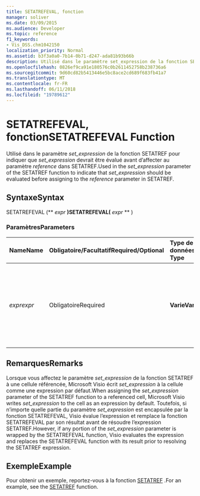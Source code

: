 ```yaml
---
title: SETATREFEVAL, fonction
manager: soliver
ms.date: 03/09/2015
ms.audience: Developer
ms.topic: reference
f1_keywords:
- Vis_DSS.chm1042150
localization_priority: Normal
ms.assetid: b3f3a0a0-7b14-0b71-d247-ada81b93b66b
description: Utilisé dans le paramètre set_expression de la fonction SETATREF pour indiquer que set_expression devrait être évalué avant d’affecter au paramètre reference dans SETATREF.
ms.openlocfilehash: 0826ef9ca91e180576c0b2611452758b238736a6
ms.sourcegitcommit: 9d60cd82b5413446e5bc8ace2cd689f683fb41a7
ms.translationtype: MT
ms.contentlocale: fr-FR
ms.lasthandoff: 06/11/2018
ms.locfileid: "19789612"
---
```

# <a name="setatrefeval-function"></a><span data-ttu-id="ed131-103">SETATREFEVAL, fonction</span><span class="sxs-lookup"><span data-stu-id="ed131-103">SETATREFEVAL Function</span></span>

<span data-ttu-id="ed131-104">Utilisé dans le paramètre _set_expression_ de la fonction SETATREF pour indiquer que _set_expression_ devrait être évalué avant d’affecter au paramètre _reference_ dans SETATREF.</span><span class="sxs-lookup"><span data-stu-id="ed131-104">Used in the  _set_expression_ parameter of the SETATREF function to indicate that  _set_expression_ should be evaluated before assigning to the  _reference_ parameter in SETATREF.</span></span> 
  
## <a name="syntax"></a><span data-ttu-id="ed131-105">Syntaxe</span><span class="sxs-lookup"><span data-stu-id="ed131-105">Syntax</span></span>

<span data-ttu-id="ed131-106">SETATREFEVAL (** *expr* **)</span><span class="sxs-lookup"><span data-stu-id="ed131-106">SETATREFEVAL(** *expr* ** )</span></span> 
  
### <a name="parameters"></a><span data-ttu-id="ed131-107">Paramètres</span><span class="sxs-lookup"><span data-stu-id="ed131-107">Parameters</span></span>

|<span data-ttu-id="ed131-108">**Name**</span><span class="sxs-lookup"><span data-stu-id="ed131-108">**Name**</span></span>|<span data-ttu-id="ed131-109">**Obligatoire/Facultatif**</span><span class="sxs-lookup"><span data-stu-id="ed131-109">**Required/Optional**</span></span>|<span data-ttu-id="ed131-110">**Type de données**</span><span class="sxs-lookup"><span data-stu-id="ed131-110">**Data Type**</span></span>|<span data-ttu-id="ed131-111">**Description**</span><span class="sxs-lookup"><span data-stu-id="ed131-111">**Description**</span></span>|
|:-----|:-----|:-----|:-----|
| <span data-ttu-id="ed131-112">_expr_</span><span class="sxs-lookup"><span data-stu-id="ed131-112">_expr_</span></span> <br/> |<span data-ttu-id="ed131-113">Obligatoire</span><span class="sxs-lookup"><span data-stu-id="ed131-113">Required</span></span>  <br/> |<span data-ttu-id="ed131-114">**Varie**</span><span class="sxs-lookup"><span data-stu-id="ed131-114">**Varies**</span></span> <br/> | <span data-ttu-id="ed131-115">Une expression qui est évaluée lorsque la fonction SETATREF redirige _set_expression_ vers une autre cellule.</span><span class="sxs-lookup"><span data-stu-id="ed131-115">An expression that is evaluated when the SETATREF function redirects  _set_expression_ to another cell.</span></span>  <br/> |
   
## <a name="remarks"></a><span data-ttu-id="ed131-116">Remarques</span><span class="sxs-lookup"><span data-stu-id="ed131-116">Remarks</span></span>

<span data-ttu-id="ed131-117">Lorsque vous affectez le paramètre *set_expression* de la fonction SETATREF à une cellule référencée, Microsoft Visio écrit *set_expression* à la cellule comme une expression par défaut.</span><span class="sxs-lookup"><span data-stu-id="ed131-117">When assigning the  *set_expression*  parameter of the SETATREF function to a referenced cell, Microsoft Visio writes  *set_expression*  to the cell as an expression by default.</span></span> <span data-ttu-id="ed131-118">Toutefois, si n’importe quelle partie du paramètre *set_expression* est encapsulée par la fonction SETATREFEVAL, Visio évalue l’expression et remplace la fonction SETATREFEVAL par son résultat avant de résoudre l’expression SETATREF.</span><span class="sxs-lookup"><span data-stu-id="ed131-118">However, if any portion of the  *set_expression*  parameter is wrapped by the SETATREFEVAL function, Visio evaluates the expression and replaces the SETATREFEVAL function with its result prior to resolving the SETATREF expression.</span></span> 
  
## <a name="example"></a><span data-ttu-id="ed131-119">Exemple</span><span class="sxs-lookup"><span data-stu-id="ed131-119">Example</span></span>

<span data-ttu-id="ed131-120">Pour obtenir un exemple, reportez-vous à la fonction [SETATREF](setatref-function.md) .</span><span class="sxs-lookup"><span data-stu-id="ed131-120">For an example, see the [SETATREF](setatref-function.md) function.</span></span> 
  

